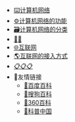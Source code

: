 <!-- docs/_sidebar.md -->

* [⌨️计算机网络](network/dy.md)
* [⚙️计算机网络的功能](network/gn.md)
  <!-- * [数据通信](network/gn/1.md)
  * [资源共享](network/gn/2.md)
  * [分布处理](network/gn/3.md) -->
* [🗃️计算机网络的分类](network/fl.md)
* [📝📝](https://ks.wjx.top/vm/rXxdrOi.aspx#)
* [🌐互联网](internet/qy.md)
* [🌎互联网的接入方式](internet/jr.md)
* [📋📋📋](https://ks.wjx.top/vm/PZGaC1d.aspx# )
* 🔎友情链接
  * [🔗百度百科](https://baike.baidu.com/)
  * [🔗搜狗百科](https://baike.sogou.com/)
  * [🔗360百科](https://baike.so.com/)
  * [🔗科普中国](https://www.kepuchina.cn/)
<!-- <details>
   <summary>友情链接</summary>
    * [百度百科](https://baike.baidu.com/)
    * [搜狗百科](https://baike.sogou.com/)
    * [360百科](https://baike.so.com/)
</details> -->